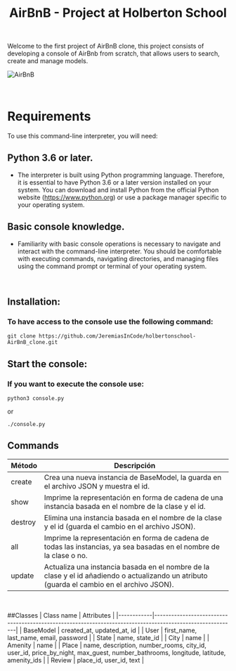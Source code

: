 <h1 align="center">AirBnB - Project at Holberton School</h1>
<br>

Welcome to the first project of AirBnB clone, this project consists of developing a console of AirBnb from scratch, that allows users to search, create and manage models.

![AirBnB](https://github.com/JeremiasInCode/holbertonschool-AirBnB_clone/assets/80486569/dce407ed-aafa-4741-8019-bdb02936665b)

<br>

# Requirements

To use this command-line interpreter, you will need:

## Python 3.6 or later.
- The interpreter is built using Python programming language. Therefore, it is essential to have Python 3.6 or a later version installed on your system. You can download and install Python from the official Python website (https://www.python.org) or use a package manager specific to your operating system.
  
## Basic console knowledge.
- Familiarity with basic console operations is necessary to navigate and interact with the command-line interpreter. You should be comfortable with executing commands, navigating directories, and managing files using the command prompt or terminal of your operating system.

<br>

<h2> Installation: </h2>
<h3> To have access to the console use the following command: </h3>

```
git clone https://github.com/JeremiasInCode/holbertonschool-AirBnB_clone.git
```

<h2> Start the console: </h2>
<h3>If you want to execute the console use:</h3>

```
python3 console.py
```
or

```
./console.py
```

## Commands

| Método    | Descripción                                                                                                                                                           |
|-----------|-----------------------------------------------------------------------------------------------------------------------------------------------------------------------|
| create    | Crea una nueva instancia de BaseModel, la guarda en el archivo JSON y muestra el id.                                                                                  |
| show      | Imprime la representación en forma de cadena de una instancia basada en el nombre de la clase y el id.                                                                |
| destroy   | Elimina una instancia basada en el nombre de la clase y el id (guarda el cambio en el archivo JSON).                                                                  |
| all       | Imprime la representación en forma de cadena de todas las instancias, ya sea basadas en el nombre de la clase o no.                                                   |
| update    | Actualiza una instancia basada en el nombre de la clase y el id añadiendo o actualizando un atributo (guarda el cambio en el archivo JSON).                            |

<br>

##Classes
| Class name | Attributes                                                                                                 |
|------------|-----------------------------------------------------------------------------------------------------------|
| BaseModel  | created_at, updated_at, id                                                                                |
| User       | first_name, last_name, email, password                                                                    |
| State      | name, state_id                                                                                            |
| City       | name                                                                                                      |
| Amenity    | name                                                                                                      |
| Place      | name, description, number_rooms, city_id, user_id, price_by_night, max_guest, number_bathrooms, longitude, latitude, amenity_ids |
| Review     | place_id, user_id, text                                                                                    |

